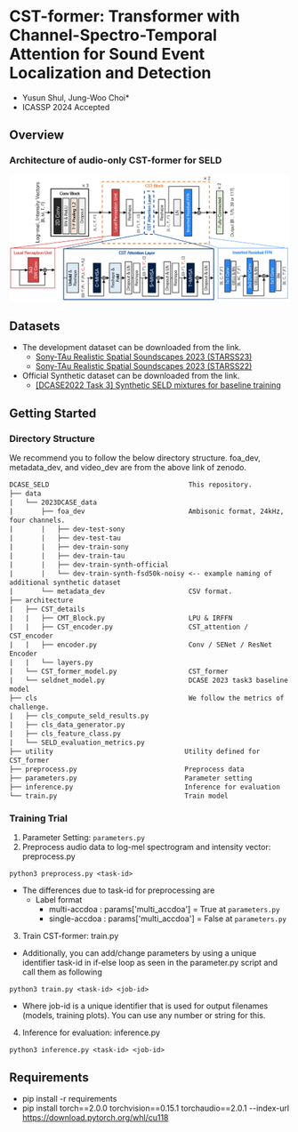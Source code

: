 # CST-former: Transformer with Channel-Spectro-Temporal Attention  for Sound Event Localization and Detection
- Yusun Shul, Jung-Woo Choi*
- ICASSP 2024 Accepted

## Overview
### Architecture of audio-only CST-former for SELD
  ![Architecture](architecture/CST_former_overview.png)
## Datasets
- The development dataset can be downloaded from the link. 
    - [Sony-TAu Realistic Spatial Soundscapes 2023 (STARSS23)](https://zenodo.org/record/7709052)
    - [Sony-TAu Realistic Spatial Soundscapes 2023 (STARSS22)](https://zenodo.org/records/6600531)
- Official Synthetic dataset can be downloaded from the link. 
    - [[DCASE2022 Task 3] Synthetic SELD mixtures for baseline training](https://zenodo.org/record/6406873#.ZEjVc3ZByUl)

## Getting Started
### Directory Structure
We recommend you to follow the below directory structure. foa_dev, metadata_dev, and video_dev are from the above link of zenodo.
```
DCASE_SELD                                   This repository.
├── data
|   └── 2023DCASE_data 
|       ├── foa_dev                          Ambisonic format, 24kHz, four channels.
|       |   ├── dev-test-sony
|       |   ├── dev-test-tau
|       |   ├── dev-train-sony
|       |   ├── dev-train-tau
|       |   ├── dev-train-synth-official
|       |   └── dev-train-synth-fsd50k-noisy <-- example naming of additional synthetic dataset
|       └── metadata_dev                     CSV format.
├── architecture
|   ├── CST_details
|   |   ├── CMT_Block.py                     LPU & IRFFN
|   |   ├── CST_encoder.py                   CST_attention / CST_encoder
|   |   ├── encoder.py                       Conv / SENet / ResNet Encoder
|   |   └── layers.py
|   └── CST_former_model.py                  CST_former
|   └── seldnet_model.py                     DCASE 2023 task3 baseline model
├── cls                                      We follow the metrics of challenge.
|   ├── cls_compute_seld_results.py
|   ├── cls_data_generator.py
|   ├── cls_feature_class.py
|   └── SELD_evaluation_metrics.py
├── utility                                 Utility defined for CST_former
├── preprocess.py                           Preprocess data
├── parameters.py                           Parameter setting
├── inference.py                            Inference for evaluation
└── train.py                                Train model                       
```

### Training Trial

1. Parameter Setting: ```parameters.py```
2. Preprocess audio data to log-mel spectrogram and intensity vector: preprocess.py
  ```  
  python3 preprocess.py <task-id>
  ```
  - The differences due to task-id for preprocessing are 
    - Label format
      - multi-accdoa : params['multi_accdoa'] = True at ```parameters.py```
      - single-accdoa : params['multi_accdoa'] = False at ```parameters.py```
3. Train CST-former: train.py
  - Additionally, you can add/change parameters by using a unique identifier task-id in if-else loop as seen in the parameter.py script and call them as following
  ```
  python3 train.py <task-id> <job-id>
  ```
  - Where job-id is a unique identifier that is used for output filenames (models, training plots). You can use any number or string for this.

4. Inference for evaluation: inference.py
  ```   
  python3 inference.py <task-id> <job-id>
  ```

## Requirements
- pip install -r requirements
- pip install torch==2.0.0 torchvision==0.15.1 torchaudio==2.0.1 --index-url https://download.pytorch.org/whl/cu118
